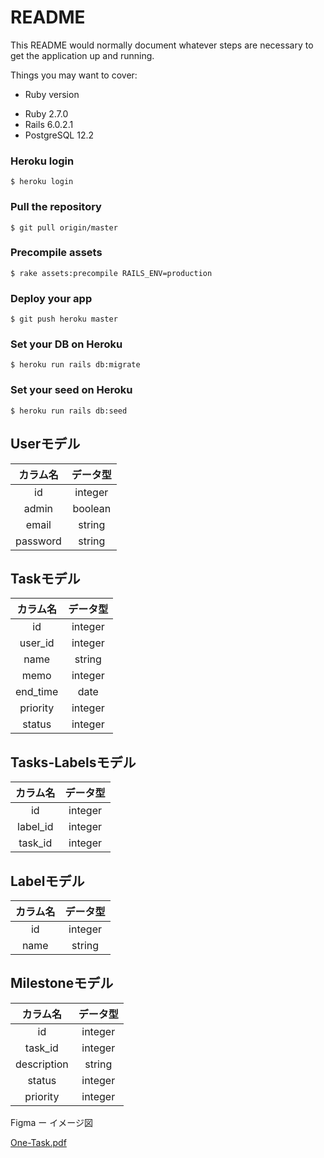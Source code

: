 # README

This README would normally document whatever steps are necessary to get the
application up and running.

Things you may want to cover:

* Ruby version
- Ruby 2.7.0
- Rails 6.0.2.1
- PostgreSQL 12.2

### Heroku login
```
$ heroku login
```
### Pull the repository
```
$ git pull origin/master
```
### Precompile assets
```
$ rake assets:precompile RAILS_ENV=production
```
### Deploy your app
```
$ git push heroku master
```
### Set your DB on Heroku
```
$ heroku run rails db:migrate
```
### Set your seed on Heroku
```
$ heroku run rails db:seed
```


## Userモデル
| カラム名 | データ型
| :---: | :---: |
| id | integer |
| admin | boolean |
| email | string |
| password | string |


## Taskモデル
| カラム名 | データ型
| :---: | :---: |
| id | integer |
| user_id | integer |
| name | string |
| memo | integer |
| end_time | date |
| priority | integer |
| status | integer |


## Tasks-Labelsモデル
| カラム名 | データ型
| :---: | :---: |
| id | integer |
| label_id | integer |
| task_id | integer |

## Labelモデル
| カラム名 | データ型
| :---: | :---: |
| id | integer |
| name | string |

## Milestoneモデル
| カラム名 | データ型
| :---: | :---: |
| id | integer |
| task_id | integer |
| description | string |
| status | integer |
| priority | integer |

Figma ー イメージ図


[One-Task.pdf](/uploads/be3cf5c0a7fddb7d2dee6b29cdfb97ab/One-Task.pdf)
